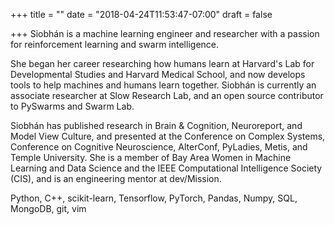 +++
title = ""
date = "2018-04-24T11:53:47-07:00"
draft = false

+++
Siobhán is a machine learning engineer and researcher with a passion for reinforcement learning and swarm intelligence.

She began her career researching how humans learn at Harvard's Lab for
Developmental Studies and Harvard Medical School, and now develops tools
to help machines and humans learn together. Siobhán is currently an
associate researcher at Slow Research Lab, and an open source contributor to PySwarms and Swarm Lab.

Siobhán has published research in Brain & Cognition, Neuroreport, and
Model View Culture, and presented at the Conference on Complex Systems,
Conference on Cognitive Neuroscience, AlterConf, PyLadies, Metis, and
Temple University. She is a member of Bay Area Women in Machine Learning
and Data Science and the IEEE Computational Intelligence Society (CIS), and is an engineering mentor at dev/Mission.

Python, C++, scikit-learn, Tensorflow, PyTorch, Pandas, Numpy, SQL,
MongoDB, git, vim


